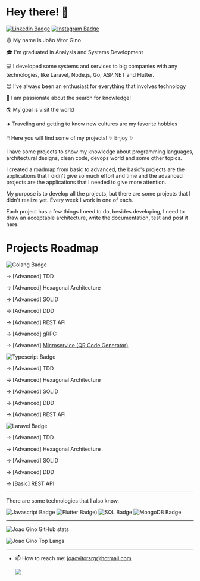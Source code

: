 # Hey there! 👋
[![Linkedin Badge](https://img.shields.io/badge/LinkedIn-0077B5?style=for-the-badge&logo=linkedin&logoColor=white&link=https://www.linkedin.com/in/joaovitorgino/)](https://www.linkedin.com/in/joaovitorgino/)
[![Instagram Badge](https://img.shields.io/badge/Instagram-E4405F?style=for-the-badge&logo=instagram&logoColor=white&link=https://www.instagram.com/ginojoaovitor/)](https://www.instagram.com/ginojoaovitor/)

😄 My name is João Vitor Gino

🎓 I'm graduated in Analysis and Systems Development

💻 I developed some systems and services to big companies with any technologies, like Laravel, Node.js, Go, ASP.NET and Flutter.

😍 I've always been an enthusiast for everything that involves technology

🌌 I am passionate about the search for knowledge!

🌎 My goal is visit the world

✈️ Traveling and getting to know new cultures are my favorite hobbies

🖱️ Here you will find some of my projects! ✨ Enjoy ✨

I have some projects to show my knowledge about programming languages, architectural designs, clean code, devops world and some other topics.

I created a roadmap from basic to advanced, the basic's projects are the applications that I didn't give so much effort and time and the advanced projects are the applications that I needed to give more attention.

My purpose is to develop all the projects, but there are some projects that I didn't realize yet. Every week I work in one of each.

Each project has a few things I need to do, besides developing, I need to draw an acceptable architecture, write the documentation, test and post it here.

# Projects Roadmap

![Golang Badge](https://img.shields.io/badge/Golang-2596be?style=for-the-badge&logo=go&logoColor=white)

-> [Advanced] TDD

-> [Advanced] Hexagonal Architecture

-> [Advanced] SOLID

-> [Advanced] DDD

-> [Advanced] REST API

-> [Advanced] gRPC

-> [Advanced] [Microservice (QR Code Generator)](https://github.com/joao-gino/go-generator-qr-code-aws-s3)


![Typescript Badge](https://img.shields.io/badge/Typescript-2f74c0?style=for-the-badge&logo=typescript&logoColor=white)

-> [Advanced] TDD

-> [Advanced] Hexagonal Architecture

-> [Advanced] SOLID

-> [Advanced] DDD

-> [Advanced] REST API


![Laravel Badge](https://img.shields.io/badge/Laravel-FF2D20?style=for-the-badge&logo=laravel&logoColor=white)

-> [Advanced] TDD

-> [Advanced] Hexagonal Architecture

-> [Advanced] SOLID

-> [Advanced] DDD

-> [Basic] REST API


_________________________________________________________________________________________________________________________________________________________________________________

There are some technologies that I also know.

![Javascript Badge](https://img.shields.io/badge/Javascript-F7DF1E?style=for-the-badge&logo=javascript&logoColor=white)
![Flutter Badge)](https://img.shields.io/badge/Flutter-3f98b3?style=for-the-badge&logo=Flutter&logoColor=white)
![SQL Badge](https://img.shields.io/badge/SQL-CC2927?style=for-the-badge&logo=microsoft-sql-server&logoColor=white)
![MongoDB Badge](https://img.shields.io/badge/Mongodb-3FA037?style=for-the-badge&logo=mongodb&logoColor=white)


_________________________________________________________________________________________________________________________________________________________________________________

![Joao Gino GitHub stats](https://github-readme-stats.vercel.app/api?username=joao-gino&show_icons=true&theme=nightowl)


![Joao Gino Top Langs](https://github-readme-stats.vercel.app/api/top-langs/?username=joao-gino&layout=compact)

_________________________________________________________________________________________________________________________________________________________________________________


- 📫 How to reach me: joaovitorsrg@hotmail.com

    ![](http://media.indiatimes.in/media/content/2015/Feb/insta_1423480591.gif)



